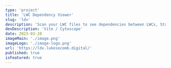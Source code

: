 ```yaml
---
type: 'project'
title: 'LWC Dependency Viewer'
slug: 'ldv'
description: 'Scan your LWC files to see dependencies between LWCs, StaticResources and Apex - displayed on a cytoscape powered graph'
devDescription: 'Vite / Cytoscape'
date: 2023-03-28
imageMain: './image.png'
imageLogo: './image-logo.png'
url: 'https://ldv.lukesecomb.digital/'
published: true
isFeatured: true
---
```

